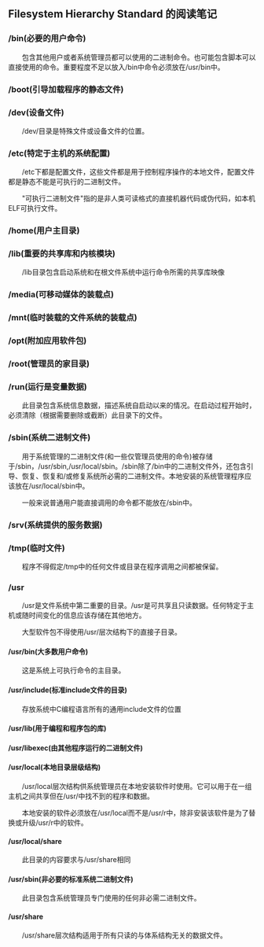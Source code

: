 ## Filesystem Hierarchy Standard 的阅读笔记

### /bin(必要的用户命令)

&emsp;&emsp;包含其他用户或者系统管理员都可以使用的二进制命令。也可能包含脚本可以直接使用的命令。重要程度不足以放入/bin中命令必须放在/usr/bin中。


### /boot(引导加载程序的静态文件)


### /dev(设备文件)

&emsp;&emsp;/dev/目录是特殊文件或设备文件的位置。



### /etc(特定于主机的系统配置)

&emsp;&emsp;/etc下都是配置文件，这些文件都是用于控制程序操作的本地文件，配置文件都是静态不能是可执行的二进制文件。

&emsp;&emsp;"可执行二进制文件"指的是非人类可读格式的直接机器代码或伪代码，如本机ELF可执行文件。



### /home(用户主目录)


### /lib(重要的共享库和内核模块)

&emsp;&emsp;/lib目录包含启动系统和在根文件系统中运行命令所需的共享库映像


### /media(可移动媒体的装载点)


### /mnt(临时装载的文件系统的装载点)


### /opt(附加应用软件包)


### /root(管理员的家目录)


### /run(运行是变量数据)

&emsp;&emsp;此目录包含系统信息数据，描述系统自启动以来的情况。在启动过程开始时，必须清除（根据需要删除或截断）此目录下的文件。



### /sbin(系统二进制文件)

&emsp;&emsp;用于系统管理的二进制文件(和一些仅管理员使用的命令)被存储于/sbin，/usr/sbin,/usr/local/sbin。/sbin除了/bin中的二进制文件外，还包含引导、恢复、恢复和/或修复系统所必需的二进制文件。本地安装的系统管理程序应该放在/usr/local/sbin中。

&emsp;&emsp;一般来说普通用户能直接调用的命令都不能放在/sbin中。


### /srv(系统提供的服务数据)


### /tmp(临时文件)


&emsp;&emsp;程序不得假定/tmp中的任何文件或目录在程序调用之间都被保留。


### /usr

&emsp;&emsp;/usr是文件系统中第二重要的目录。/usr是可共享且只读数据。任何特定于主机或随时间变化的信息应该存储在其他地方。

&emsp;&emsp;大型软件包不得使用/usr/层次结构下的直接子目录。


#### /usr/bin(大多数用户命令)

&emsp;&emsp;这是系统上可执行命令的主目录。


#### /usr/include(标准include文件的目录)

&emsp;&emsp;存放系统中C编程语言所有的通用include文件的位置


#### /usr/lib(用于编程和程序包的库)


#### /usr/libexec(由其他程序运行的二进制文件)


#### /usr/local(本地目录层级结构)

&emsp;&emsp;/usr/local层次结构供系统管理员在本地安装软件时使用。它可以用于在一组主机之间共享但在/usr/中找不到的程序和数据。

&emsp;&emsp;本地安装的软件必须放在/usr/local而不是/usr/r中，除非安装该软件是为了替换或升级/usr/r中的软件。


#### /usr/local/share

&emsp;&emsp;此目录的内容要求与/usr/share相同


#### /usr/sbin(非必要的标准系统二进制文件)

&emsp;&emsp;此目录包含系统管理员专门使用的任何非必需二进制文件。


#### /usr/share

&emsp;&emsp;/usr/share层次结构适用于所有只读的与体系结构无关的数据文件。


